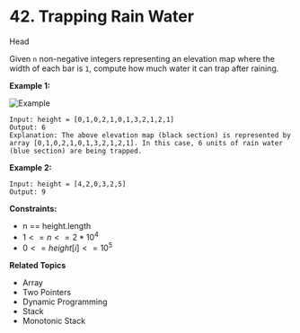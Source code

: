 # 42. Trapping Rain Water

Head

Given `n` non-negative integers representing an elevation map where the width of each bar is `1`, compute how much water it can trap after raining.

 

**Example 1:**

![Example](https://assets.leetcode.com/uploads/2018/10/22/rainwatertrap.png)

```
Input: height = [0,1,0,2,1,0,1,3,2,1,2,1]
Output: 6
Explanation: The above elevation map (black section) is represented by array [0,1,0,2,1,0,1,3,2,1,2,1]. In this case, 6 units of rain water (blue section) are being trapped.
```
**Example 2:**
```
Input: height = [4,2,0,3,2,5]
Output: 9
``` 

**Constraints:**

- n == height.length
- $1 <= n <= 2 * 10^4$
- $0 <= height[i] <= 10^5$

**Related Topics**
- Array
- Two Pointers
- Dynamic Programming
- Stack
- Monotonic Stack